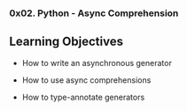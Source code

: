 ### 0x02. Python - Async Comprehension

## Learning Objectives

- How to write an asynchronous generator
* How to use async comprehensions
- How to type-annotate generators